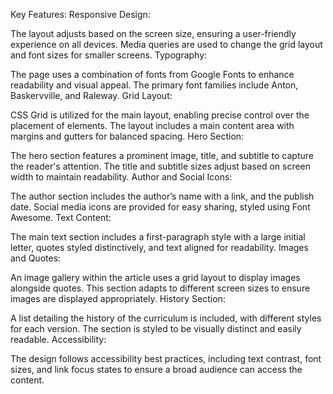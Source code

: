 Key Features:
Responsive Design:

The layout adjusts based on the screen size, ensuring a user-friendly experience on all devices. Media queries are used to change the grid layout and font sizes for smaller screens.
Typography:

The page uses a combination of fonts from Google Fonts to enhance readability and visual appeal. The primary font families include Anton, Baskervville, and Raleway.
Grid Layout:

CSS Grid is utilized for the main layout, enabling precise control over the placement of elements. The layout includes a main content area with margins and gutters for balanced spacing.
Hero Section:

The hero section features a prominent image, title, and subtitle to capture the reader's attention. The title and subtitle sizes adjust based on screen width to maintain readability.
Author and Social Icons:

The author section includes the author’s name with a link, and the publish date. Social media icons are provided for easy sharing, styled using Font Awesome.
Text Content:

The main text section includes a first-paragraph style with a large initial letter, quotes styled distinctively, and text aligned for readability.
Images and Quotes:

An image gallery within the article uses a grid layout to display images alongside quotes. This section adapts to different screen sizes to ensure images are displayed appropriately.
History Section:

A list detailing the history of the curriculum is included, with different styles for each version. The section is styled to be visually distinct and easily readable.
Accessibility:

The design follows accessibility best practices, including text contrast, font sizes, and link focus states to ensure a broad audience can access the content.
